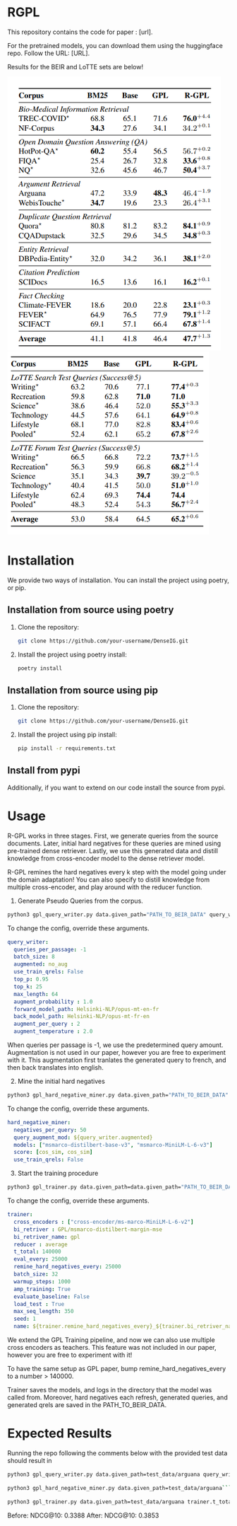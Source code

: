 # RGPL
This repository contains the code for paper : [url].

For the pretrained models, you can download them using the huggingface repo. Follow the URL: [URL].

Results for the BEIR and LoTTE sets are below!

![screenshot](images/BEIR_results.png)
![screenshot](images/LoTTE_results.png)

 
# Installation 

We provide two ways of installation. You can install the project using poetry, or pip. 

## Installation from source using poetry

1. Clone the repository:

    ```bash
    git clone https://github.com/your-username/DenseIG.git
    ```


2. Install the project using poetry install:

    ```bash
    poetry install
    ```

## Installation from source using pip

1. Clone the repository:

    ```bash
    git clone https://github.com/your-username/DenseIG.git
    ```


2. Install the project using pip install:

    ```bash
    pip install -r requirements.txt
    ```

## Install from pypi 

Additionally, if you want to extend on our code install the source from pypi. 

# Usage


R-GPL works in three stages. First, we generate queries from the source documents. Later, initial hard negatives for these queries are mined using pre-trained dense retriever. Lastly, we use this generated data and distill knowledge from cross-encoder model to the dense retriever model. 

R-GPL remines the hard negatives every k step with the model going under the domain adaptation! You can also specify to distill knowledge from multiple cross-encoder, and play around with the reducer function.


1. Generate Pseudo Queries from the corpus. 

```bash
python3 gpl_query_writer.py data.given_path="PATH_TO_BEIR_DATA" query_writer.batch_size=128
```

To change the config, override these arguments.
```yaml
query_writer:
  queries_per_passage: -1
  batch_size: 8
  augmented: no_aug
  use_train_qrels: False
  top_p: 0.95
  top_k: 25
  max_length: 64
  augment_probability : 1.0
  forward_model_path: Helsinki-NLP/opus-mt-en-fr
  back_model_path: Helsinki-NLP/opus-mt-fr-en
  augment_per_query : 2
  augment_temperature : 2.0
```

When queries per passage is -1, we use the predetermined query amount. Augmentation is not used in our paper, however you are free to experiment with it. This augmentation first tranlates the generated query to french, and then back translates into english.


2. Mine the initial hard negatives
```bash
python3 gpl_hard_negative_miner.py data.given_path="PATH_TO_BEIR_DATA"

```
To change the config, override these arguments. 
```yaml
hard_negative_miner:
  negatives_per_query: 50
  query_augment_mod: ${query_writer.augmented}
  models: ["msmarco-distilbert-base-v3", "msmarco-MiniLM-L-6-v3"]
  score: [cos_sim, cos_sim]
  use_train_qrels: False
```
3. Start the training procedure

```bash
python3 gpl_trainer.py data.given_path=data.given_path="PATH_TO_BEIR_DATA"
```

To change the config, override these arguments. 
```yaml 
trainer:
  cross_encoders : ["cross-encoder/ms-marco-MiniLM-L-6-v2"]
  bi_retriver : GPL/msmarco-distilbert-margin-mse
  bi_retriver_name: gpl
  reducer : average
  t_total: 140000
  eval_every: 25000
  remine_hard_negatives_every: 25000
  batch_size: 32
  warmup_steps: 1000
  amp_training: True
  evaluate_baseline: False
  load_test : True
  max_seq_length: 350
  seed: 1
  name: ${trainer.remine_hard_negatives_every}_${trainer.bi_retriver_name}_${trainer.reducer}
```

We extend the GPL Training pipeline, and now we can also use multiple cross encoders as teachers. This feature was not included in our paper, however you are free to experiment with it! 

To have the same setup as GPL paper, bump remine_hard_negatives_every to a number > 140000.

Trainer saves the models, and logs in the directory that the model was called from. Moreover, hard negatives each refresh, generated queries, and generated qrels are saved in the PATH_TO_BEIR_DATA.

# Expected Results

Running the repo following the comments below with the provided test data should result in 

```bash
python3 gpl_query_writer.py data.given_path=test_data/arguana query_writer.queries_per_passage=1
```

```bash
python3 gpl_hard_negative_miner.py data.given_path=test_data/arguana```
```

```bash
python3 gpl_trainer.py data.given_path=test_data/arguana trainer.t_total=2000 trainer.remine_hard_negatives_every=1000 trainer.batch_size=8
```

Before:
NDCG@10: 0.3388
After:
NDCG@10: 0.3853





